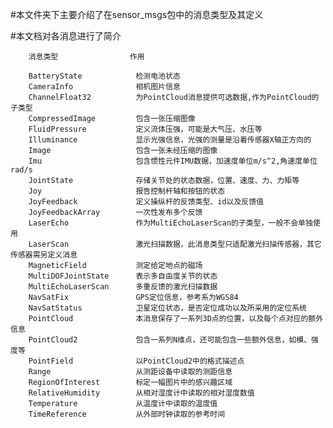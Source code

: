 #本文件夹下主要介绍了在sensor_msgs包中的消息类型及其定义

#本文档对各消息进行了简介

		消息类型				作用

		BatteryState			检测电池状态
		CameraInfo				相机图片信息
		ChannelFloat32			为PointCloud消息提供可选数据,作为PointCloud的子类型
		CompressedImage			包含一张压缩图像
		FluidPressure			定义流体压强，可能是大气压、水压等
		Illuminance				显示光强信息，光强的测量是沿着传感器X轴正方向的
		Image					包含一张未经压缩的图像
		Imu						包含惯性元件IMU数据，加速度单位m/s^2,角速度单位rad/s
		JointState				存储关节处的状态数据，位置、速度、力、力矩等
		Joy						报告控制杆轴和按钮的状态
		JoyFeedback				定义操纵杆的反馈类型、id以及反馈值
		JoyFeedbackArray		一次性发布多个反馈
		LaserEcho				作为MultiEchoLaserScan的子类型，一般不会单独使用
		LaserScan				激光扫描数据，此消息类型只适配激光扫描传感器，其它传感器需另定义消息
		MagneticField			测定给定地点的磁场
		MultiDOFJointState		表示多自由度关节的状态
		MultiEchoLaserScan		多重反馈的激光扫描数据
		NavSatFix				GPS定位信息，参考系为WGS84
		NavSatStatus			卫星定位状态，是否定位成功以及所采用的定位系统
		PointCloud				本消息保存了一系列3D点的位置，以及每个点对应的额外信息
		PointCloud2				包含一系列N维点，还可能包含一些额外信息，如模、强度等
		PointField				以PointCloud2中的格式描述点
		Range					从测距设备中读取的测距信息
		RegionOfInterest		标定一幅图片中的感兴趣区域
		RelativeHumidity		从相对湿度计中读取的相对湿度数值
		Temperature				从温度计中读取的温度值
		TimeReference			从外部时钟读取的参考时间


